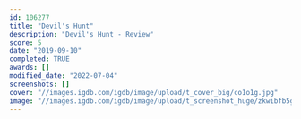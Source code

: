 ```yaml
---
id: 106277
title: "Devil's Hunt"
description: "Devil's Hunt - Review"
score: 5
date: "2019-09-10"
completed: TRUE
awards: []
modified_date: "2022-07-04"
screenshots: []
cover: "//images.igdb.com/igdb/image/upload/t_cover_big/co1o1g.jpg"
image: "//images.igdb.com/igdb/image/upload/t_screenshot_huge/zkwibfb5gtpmqrphjqeh.jpg"
---
```

